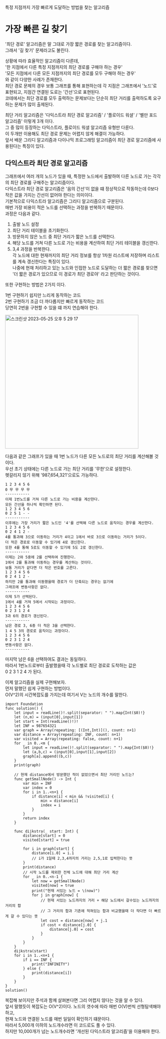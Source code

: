 특정 지점까지 가장 빠르게 도달하는 방법을 찾는 알고리즘   
# 가장 빠른 길 찾기
'최단 경로' 알고리즘은 말 그대로 가장 짧은 경로를 찾는 알고리즘이다.   
그래서 '길 찾기' 문제라고도 불린다.   
   
상황에 따라 효율적인 알고리즘이 다른데,   
'한 지점에서 다른 특정 지점까지의 최단 경로를 구해야 하는 경우'   
'모든 지점에서 다른 모든 지점까지의 최단 경로를 모두 구해야 하는 경우'   
와 같이 다양한 사례가 존재한다.   
최단 경로 문제의 경우 보통 그래프를 통해 표현하는데 각 지점은 그래프에서 '노드'로 표현되고, 지점간 연결된 도로는 '간선'으로 표현된다.   
코테에서는 최단 경로를 모두 출력하는 문제보다는 단순히 최단 거리를 출력하도록 요구하는 문제가 많이 출제된다.   
   
최단 거리 알고리즘은 '다익스트라 최단 경로 알고리즘' / '플로이드 워셜' / '벨만 포드 알고리즘' 이렇게 3개 이다.   
그 중 많이 등장하는 다익스트라, 플로이드 워셜 알고리즘 유형만 다룬다.   
이 두개만 이용해도 최단 경로 문제는 어렵지 않게 해결이 가능하다.   
앞서 배운 그리디 알고리즘과 다이나믹 프로그래밍 알고리즘이 최단 경로 알고리즘에 사용된다는 특징이 있다.   
   
## 다익스트라 최단 경로 알고리즘
그래프에서 여러 개의 노드가 있을 때, 특정한 노드에서 출발하여 다른 노드로 가는 각각의 최단 경로를 구해주는 알고리즘이다.   
다익스트라 최단 경로 알고리즘은 '음의 간선'이 없을 떄 정상적으로 작동하는데 0보다 작은 값을 가지는 간선이 없어야 한다는 의미이다.   
기본적으로 다익스트라 알고리즘은 그리디 알고리즘으로 구분된다.   
매번 가장 비용이 적은 노드를 선택하는 과정을 반복하기 때문이다.   
과정은 다음과 같다.   
1. 출발 노드 설정   
2. 최단 거리 테이블을 초기화한다.   
3. 방문하지 않은 노드 중 최단 거리가 짧은 노드를 선택한다.   
4. 해당 노드를 거쳐 다른 노드로 가는 비용을 계산하여 최단 거리 테이블을 갱신한다.   
5. 3,4 과정을 반복한다.   
각 노드에 대한 현재까지의 최단 거리 정보를 항상 1차원 리스트에 저장하며 리스트를 계속 갱신한다는 특징이 있다.   
나중에 현재 처리하고 있는 노드와 인접한 노드로 도달하는 더 짧은 경로를 찾으면 '더 짧은 경로가 있으므로 이 경로가 최단 경로야' 라고 판단하는 것이다.   
   
또한 구현하는 방법은 2가지 이다.   
   
1번 구현하기 쉽지만 느리게 동작하는 코드   
2번 구현하기 조금 더 까다롭지만 빠르게 동작하는 코드   
당연히 2번을 구현할 수 있을 떄 까지 연습해야 한다.   
   
<img width="430" alt="스크린샷 2023-05-25 오후 5 29 17" src="https://github.com/ww5702/Coding_Test/assets/60501045/b759a30a-9bc3-4a31-9f44-5570aa25f13a">   
   
다음과 같은 그래프가 있을 때 1번 노드가 다른 모든 노드로의 최단 거리를 계산해볼 것이다.   
우선 초기 상태에는 다른 노드로 가는 최단 거리를 '무한'으로 설정한다.   
헷갈리지 않기 위해 '987,654,321'으로도 가능하다.   
```
1 2 3 4 5 6   
0 무 무 무 무   
-----------   
이제 1번노드를 거쳐 다른 노드로 가는 비용을 계산한다.   
모든 간선을 하나씩 확인하면 된다.   
1 2 3 4 5 6   
0 2 5 1 - -   
-----------   
이후에는 가장 거리가 짧은 노드인 '4'를 선택해 다른 노드로 움직이는 경우를 계산한다.   
1 2 3 4 5 6
0 2 4 1 2 -   
4를 통과해 3으로 이동하는 거리가 4이고 1에서 바로 3으로 이동하는 거리가 5이다.   
더 적은 경로로 이동할 수 있기에 4로 갱신한다.   
또한 4를 통해 5로도 이동할 수 있기에 5도 2로 갱신한다.   
-----------   
이제는 2와 5중에 2를 선택하여 진행한다.   
1에서 2를 통과해 이동하는 경우를 계산하는 것이다.   
보통 거리가 같다면 더 작은 번호를 고른다.   
1 2 3 4 5 6   
0 2 4 1 2 -   
하지만 2를 통과해 이동했을때 경로가 더 단축되는 경우는 없기에   
그래프에 변동사항은 없다.   
-----------   
이제 5가 선택된다.   
1에서 4를 거쳐 5에서 시작되는 과정이다.   
1 2 3 4 5 6   
0 2 3 1 2 4   
3과 6의 경로가 갱신된다.   
-----------   
남은 경로 3, 6중 더 적은 3을 선택한다.   
1 4 5 3의 경로로 움직이는 과정이다.   
1 2 3 4 5 6   
0 2 3 1 2 4   
변동사항은 없다.   
-----------   
```
마지막 남은 6을 선택하여도 결과는 동일하다.   
따라서 1번노드로부터 출발했을때 각 노드별로 최단 경로로 도착하는 값은   
0 2 3 1 2 4 가 된다.   
   
이제 알고리즘을 실제 구현해보자.   
먼저 말했던 쉽게 구현하는 방법이다.   
O(V^2)의 시간복잡도를 가지는데 여기서 V는 노드의 개수를 말한다.   
```
import Foundation
func solution() {
    let input = readLine()!.split(separator: " ").map{Int($0)!}
    let (n,m) = (input[0],input[1])
    let start = Int(readLine()!)!
    let INF = 987654321
    var graph = Array(repeating: [(Int,Int)](), count: n+1)
    var distance = Array(repeating: INF, count: n+1)
    var visited = Array(repeating: false, count: n+1)
    for _ in 0..<m {
        let input = readLine()!.split(separator: " ").map{Int($0)!}
        let (a,b,c) = (input[0],input[1],input[2])
        graph[a].append((b,c))
    }
    print(graph)
    
    // 현재 distance에서 방문했던 적이 없었으면서 최단 거리인 노드는?
    func getSmallNode() -> Int {
        var min = INF
        var index = 0
        for i in 1..<n+1 {
            if distance[i] < min && !visited[i] {
                min = distance[i]
                index = i
            }
        }
        return index
    }
    
    func dijkstra(_ start: Int) {
        distance[start] = 0
        visited[start] = true
        
        for i in graph[start] {
            distance[i.0] = i.1
            // i가 1일때 2,3,4까지의 거리는 2,5,1로 입력한다는 뜻
        }
        print(distance)
        // 시작 노드를 제외한 전체 노드에 대해 최단 거리 계산
        for _ in 0..<n-1 {
            let now = getSmallNode()
            visited[now] = true
            print("현재 서있는 노드 = \(now)")
            for j in graph[now] {
                // 현재 서있는 노드까지의 거리 + 해당 노드에서 갈수있는 노드까지의 거리의 합
                // 그 거리의 합과 기존에 적혀있는 합과 비교했을때 더 작다면 더 빠르게 갈 수 있다는 뜻
                let cost = distance[now] + j.1
                if cost < distance[j.0] {
                    distance[j.0] = cost
                }
            }
        }
    }
    dijkstra(start)
    for i in 1..<n+1 {
        if i == INF {
            print("INFINITY")
        } else {
            print(distance[i])
        }
    }
}
solution()

```
복잡해 보이지만 주석과 함께 살펴본다면 그리 어렵지 않다는 것을 알 수 있다.   
앞서 말했듯이 복잡도는 O(V^2)이다. 노드의 갯수에 따라 매번 O(V)번씩 선형탐색해야하고,   
현재 노드와 연결된 노드를 매번 일일이 확인하기 떄문이다.   
따라서 5,000개 이하의 노드개수라면 이 코드로도 풀 수 있다.   
하지만 10,000개가 넘는 노드개수라면 '개선된 다익스트라 알고리즘'을 이용해야 한다.   
